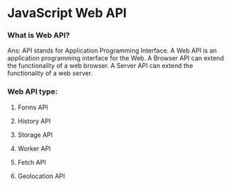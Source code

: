 # JavaScript Web API

### What is Web API?

Ans: API stands for Application Programming Interface. A Web API is an application programming interface for the Web. A Browser API can extend the functionality of a web browser. A Server API can extend the functionality of a web server.

### Web API type:

1. Forms API

2. History API

3. Storage API

4. Worker API

5. Fetch API

6. Geolocation API 

